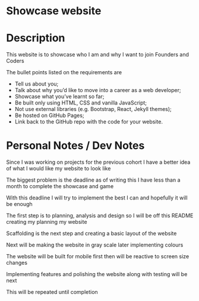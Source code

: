 # Showcase website

# Description

This website is to showcase who I am and why I want to join Founders and Coders

The bullet points listed on the requirements are

-   Tell us about you;
-   Talk about why you’d like to move into a career as a web developer;
-   Showcase what you’ve learnt so far;
-   Be built only using HTML, CSS and vanilla JavaScript;
-   Not use external libraries (e.g. Bootstrap, React, Jekyll themes);
-   Be hosted on GitHub Pages;
-   Link back to the GitHub repo with the code for your website.

# Personal Notes / Dev Notes

Since I was working on projects for the previous cohort I have a better idea of
what I would like my website to look like

The biggest problem is the deadline as of writing this I have less than a month
to complete the showcase and game

With this deadline I will try to implement the best I can and hopefully it will
be enough

The first step is to planning, analysis and design so I will be off this README
creating my planning my website

Scaffolding is the next step and creating a basic layout of the website

Next will be making the website in gray scale later implementing colours

The website will be built for mobile first then will be reactive to screen size
changes

Implementing features and polishing the website along with testing will be next

This will be repeated until completion
